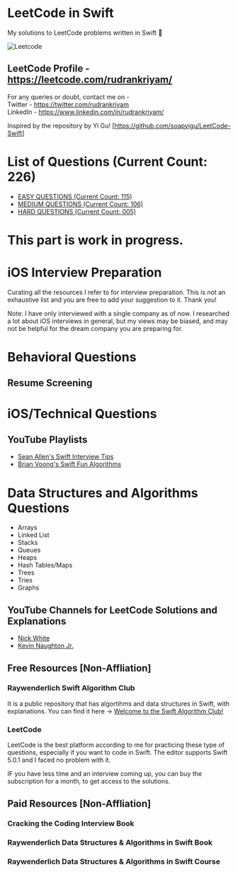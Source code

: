 # LeetCode in Swift
My solutions to LeetCode problems written in Swift :grimacing:
 
![Leetcode](./LeetCode-in-Swift.jpg?style=centerme)

## LeetCode Profile - https://leetcode.com/rudrankriyam/

For any queries or doubt, contact me on -  
Twitter - https://twitter.com/rudrankriyam  
LinkedIn - https://www.linkedin.com/in/rudrankriyam/  

Inspired by the repository by Yi Gu! [https://github.com/soapyigu/LeetCode-Swift]

# List of Questions (Current Count: 226)

* [EASY QUESTIONS (Current Count: 115)](https://github.com/rudrankriyam/LeetCode-in-Swift/tree/master/EASY/README.md)
* [MEDIUM QUESTIONS (Current Count: 106)](https://github.com/rudrankriyam/LeetCode-in-Swift/tree/master/MEDIUM/README.md)
* [HARD QUESTIONS (Current Count: 005)](https://github.com/rudrankriyam/LeetCode-in-Swift/tree/master/HARD/README.md)


# This part is work in progress.

# iOS Interview Preparation
Curating all the resources I refer to for interview preparation. This is not an exhaustive list and you are free to add your suggestion to it. Thank you!

Note: I have only interviewed with a single company as of now. I researched a lot about iOS interviews in general, but my views may be biased, and may not be helpful for the dream company you are preparing for.

# Behavioral Questions

## Resume Screening


# iOS/Technical Questions

## YouTube Playlists
- [Sean Allen's Swift Interview Tips](https://www.youtube.com/playlist?list=PL8seg1JPkqgF5wazzCKSq3EEfqt3t8mvA)
- [Brian Voong's Swift Fun Algorithms](https://www.youtube.com/playlist?list=PL0dzCUj1L5JFJlR7dpBfBtEJB84pCZJ3R)

# Data Structures and Algorithms Questions

- Arrays
- Linked List
- Stacks
- Queues
- Heaps
- Hash Tables/Maps
- Trees
- Tries
- Graphs

## YouTube Channels for LeetCode Solutions and Explanations

- [Nick White](https://www.youtube.com/channel/UC1fLEeYICmo3O9cUsqIi7HA/featured)
- [Kevin Naughton Jr.](https://www.youtube.com/channel/UCKvwPt6BifPP54yzH99ff1g)

## Free Resources  [Non-Affliation]

### Raywenderlich Swift Algorithm Club

It is a public repository that has algortihms and data structures in Swift, with explanations. You can find it here -> [Welcome to the Swift Algorithm Club!](https://github.com/raywenderlich/swift-algorithm-club)

### LeetCode
LeetCode is the best platform according to me for practicing these type of questions, especially if you want to code in Swift. The editor supports Swift 5.0.1 and I faced no problem with it. 

IF you have less time and an interview coming up, you can buy the subscription for a month, to get access to the solutions.


## Paid Resources [Non-Affliation]

### Cracking the Coding Interview Book

### Raywenderlich Data Structures & Algorithms in Swift Book

### Raywenderlich Data Structures & Algorithms in Swift Course
